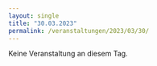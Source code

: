 ```yaml
---
layout: single
title: "30.03.2023"
permalink: /veranstaltungen/2023/03/30/
---
```


Keine Veranstaltung an diesem Tag.
